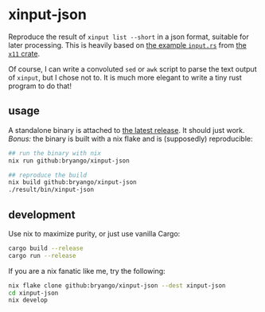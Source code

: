 # xinput-json

Reproduce the result of `xinput list --short` in a json format, suitable for later processing.
This is heavily based on [the example `input.rs`](https://github.com/AltF02/x11-rs/blob/master/x11/examples/input.rs) from [the `x11` crate](https://github.com/AltF02/x11-rs).

Of course, I can write a convoluted `sed` or `awk` script to parse the text output of `xinput`, but I chose not to.
It is much more elegant to write a tiny rust program to do that!

## usage

A standalone binary is attached to [the latest release](https://github.com/bryango/xinput-json/releases/latest). It should just work.
_Bonus:_ the binary is built with a nix flake and is (supposedly) reproducible:
```bash
## run the binary with nix
nix run github:bryango/xinput-json

## reproduce the build
nix build github:bryango/xinput-json
./result/bin/xinput-json
```

## development

Use nix to maximize purity, or just use vanilla Cargo:
```bash
cargo build --release
cargo run --release
```
If you are a nix fanatic like me, try the following:
```bash
nix flake clone github:bryango/xinput-json --dest xinput-json
cd xinput-json
nix develop
```
